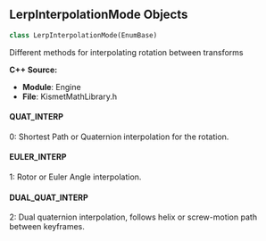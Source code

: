 ## LerpInterpolationMode Objects

```python
class LerpInterpolationMode(EnumBase)
```

Different methods for interpolating rotation between transforms

**C++ Source:**

- **Module**: Engine
- **File**: KismetMathLibrary.h

<a id="unreal.LerpInterpolationMode.QUAT_INTERP"></a>

#### QUAT_INTERP

0: Shortest Path or Quaternion interpolation for the rotation.

<a id="unreal.LerpInterpolationMode.EULER_INTERP"></a>

#### EULER_INTERP

1: Rotor or Euler Angle interpolation.

<a id="unreal.LerpInterpolationMode.DUAL_QUAT_INTERP"></a>

#### DUAL_QUAT_INTERP

2: Dual quaternion interpolation, follows helix or screw-motion path between keyframes.

<a id="unreal.MatrixColumns"></a>